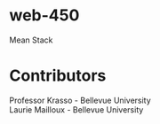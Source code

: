 # web-450
Mean Stack 
# Contributors  
Professor Krasso - Bellevue University  
Laurie Mailloux - Bellevue University  
